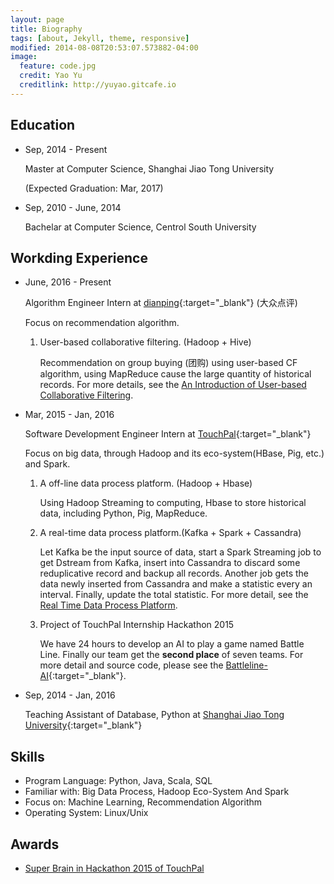```yaml
---
layout: page
title: Biography 
tags: [about, Jekyll, theme, responsive]
modified: 2014-08-08T20:53:07.573882-04:00
image:
  feature: code.jpg
  credit: Yao Yu 
  creditlink: http://yuyao.gitcafe.io
---
```


## Education

*   Sep, 2014 - Present 
    
    Master at Computer Science, Shanghai Jiao Tong University

    (Expected Graduation: Mar, 2017)

*   Sep, 2010 - June, 2014 
    
    Bachelar at Computer Science, Centrol South University

## Workding Experience

*   June, 2016 - Present

    Algorithm Engineer Intern at [dianping](http://dianping.com){:target="_blank"} (大众点评)
    
    Focus on recommendation algorithm.

    1. User-based collaborative filtering. (Hadoop + Hive)

        Recommendation on group buying (团购) using user-based CF algorithm, using MapReduce cause the large quantity of historical records. For more details, see the [An Introduction of User-based Collaborative Filtering](/user_based_collabrative_filtering).

*   Mar, 2015 - Jan, 2016
    
    Software Development Engineer Intern at [TouchPal](http://touchpal.com){:target="_blank"}
    
    Focus on big data, through Hadoop and its eco-system(HBase, Pig, etc.) and Spark. 

    1. A off-line data process platform. (Hadoop + Hbase)

        Using Hadoop Streaming to computing, Hbase to store historical data, including Python, Pig, MapReduce.

    2. A real-time data process platform.(Kafka + Spark + Cassandra)
    
        Let Kafka be the input source of data, start a Spark Streaming job to get Dstream from Kafka, insert into Cassandra to discard some reduplicative record and backup all records. Another job gets the data newly inserted from Cassandra and make a statistic every an interval. Finally, update the total statistic. For more detail, see the [Real Time Data Process Platform](/real-time-data-process-platform).

    3. Project of TouchPal Internship Hackathon 2015

        We have 24 hours to develop an AI to play a game named Battle Line. Finally our team get the **second place** of seven teams. For more detail and source code, please see the [Battleline-AI](/BattleLine-AI){:target="_blank"}.

*   Sep, 2014 - Jan, 2016

    Teaching Assistant of Database, Python at [Shanghai Jiao Tong University](http://www.sjtu.edu.cn){:target="_blank"}

## Skills

*   Program Language: Python, Java, Scala, SQL
*   Familiar with: Big Data Process, Hadoop Eco-System And Spark
*   Focus on: Machine Learning, Recommendation Algorithm
*   Operating System: Linux/Unix

## Awards

*   [Super Brain in Hackathon 2015 of TouchPal](https://raw.githubusercontent.com/RomanYu/BattleLine-AI/gh-pages/images/award_for_outstanding_brain.jpg) 
